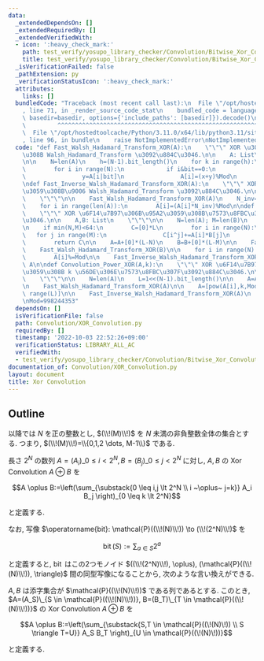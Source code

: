 ```yaml
---
data:
  _extendedDependsOn: []
  _extendedRequiredBy: []
  _extendedVerifiedWith:
  - icon: ':heavy_check_mark:'
    path: test_verify/yosupo_library_checker/Convolution/Bitwise_Xor_Convolution.test.py
    title: test_verify/yosupo_library_checker/Convolution/Bitwise_Xor_Convolution.test.py
  _isVerificationFailed: false
  _pathExtension: py
  _verificationStatusIcon: ':heavy_check_mark:'
  attributes:
    links: []
  bundledCode: "Traceback (most recent call last):\n  File \"/opt/hostedtoolcache/Python/3.11.0/x64/lib/python3.11/site-packages/onlinejudge_verify/documentation/build.py\"\
    , line 71, in _render_source_code_stat\n    bundled_code = language.bundle(stat.path,\
    \ basedir=basedir, options={'include_paths': [basedir]}).decode()\n          \
    \         ^^^^^^^^^^^^^^^^^^^^^^^^^^^^^^^^^^^^^^^^^^^^^^^^^^^^^^^^^^^^^^^^^^^^^^^^^^^^^^^^^\n\
    \  File \"/opt/hostedtoolcache/Python/3.11.0/x64/lib/python3.11/site-packages/onlinejudge_verify/languages/python.py\"\
    , line 96, in bundle\n    raise NotImplementedError\nNotImplementedError\n"
  code: "def Fast_Walsh_Hadamard_Transform_XOR(A):\n    \"\"\" XOR \u306B\u95A2\u3059\
    \u308B Walsh_Hadamard_Transform \u3092\u884C\u3046.\n\n    A: List\n    \"\"\"\
    \n\n    N=len(A)\n    h=(N-1).bit_length()\n    for k in range(h):\n        bit=1<<k\n\
    \        for i in range(N):\n            if i&bit==0:\n                x=A[i]\n\
    \                y=A[i|bit]\n                A[i]=(x+y)%Mod\n                A[i|bit]=(x-y)%Mod\n\
    \ndef Fast_Inverse_Walsh_Hadamard_Transform_XOR(A):\n    \"\"\" XOR \u306B\u95A2\
    \u3059\u308B\u9006 Walsh_Hadamard_Transform \u3092\u884C\u3046.\n\n    A: List\n\
    \    \"\"\"\n\n    Fast_Walsh_Hadamard_Transform_XOR(A)\n    N_inv=pow(len(A),Mod-2,Mod)\n\
    \    for i in range(len(A)):\n        A[i]=(A[i]*N_inv)%Mod\n\ndef Convolution_XOR(A,B):\n\
    \    \"\"\" XOR \u6F14\u7B97\u306B\u95A2\u3059\u308B\u7573\u8FBC\u307F\u3092\u884C\
    \u3046.\n\n    A,B: List\n    \"\"\"\n\n    N=len(A); M=len(B)\n    L=1<<(max(N,M)-1).bit_length()\n\
    \n    if min(N,M)<64:\n        C=[0]*L\n        for i in range(N):\n         \
    \   for j in range(M):\n                C[i^j]+=A[i]*B[j]\n                C[i^j]%=Mod\n\
    \        return C\n\n    A=A+[0]*(L-N)\n    B=B+[0]*(L-M)\n\n    Fast_Walsh_Hadamard_Transform_XOR(A)\n\
    \    Fast_Walsh_Hadamard_Transform_XOR(B)\n\n    for i in range(N):\n        A[i]*=B[i]\n\
    \        A[i]%=Mod\n\n    Fast_Inverse_Walsh_Hadamard_Transform_XOR(A)\n    return\
    \ A\n\ndef Convolution_Power_XOR(A,k):\n    \"\"\" XOR \u6F14\u7B97\u306B\u95A2\
    \u3059\u308B k \u56DE\u306E\u7573\u8FBC\u307F\u3092\u884C\u3046.\n\n    A,B: List\n\
    \    \"\"\"\n\n    N=len(A)\n    L=1<<(N-1).bit_length()\n\n    A=A+[0]*(L-N)\n\
    \n    Fast_Walsh_Hadamard_Transform_XOR(A)\n\n    A=[pow(A[i],k,Mod) for i in\
    \ range(L)]\n\n    Fast_Inverse_Walsh_Hadamard_Transform_XOR(A)\n    return A\n\
    \nMod=998244353"
  dependsOn: []
  isVerificationFile: false
  path: Convolution/XOR_Convolution.py
  requiredBy: []
  timestamp: '2022-10-03 22:52:26+09:00'
  verificationStatus: LIBRARY_ALL_AC
  verifiedWith:
  - test_verify/yosupo_library_checker/Convolution/Bitwise_Xor_Convolution.test.py
documentation_of: Convolution/XOR_Convolution.py
layout: document
title: Xor Convolution
---
```


## Outline

以降では $N$ を正の整数とし, $(\\!(M)\\!)$ を $N$ 未満の非負整数全体の集合とする. つまり, $(\\!(M)\\!)=\\{0,1,2 \dots, M-1\\}$
である.

長さ $2^N$ の数列 $A=(A_i)\_{0 \leq i \lt 2^N}, B=(B_j)\_{0 \leq j \lt 2^N}$ に対し, $A,B$ の Xor Convolution $A \oplus B$ を

$$A \oplus B:=\left(\sum_{\substack{0 \leq i,j \lt 2^N \\ i ~\oplus~ j=k}} A_i B_j \right)_{0 \leq k \lt 2^N}$$

と定義する.

なお, 写像 $\operatorname{bit}: \mathcal{P}((\\!(N)\\!)) \to (\\!(2^N)\\!)$ を

$$\operatorname{bit}(S):=\sum_{a \in S} 2^a$$

と定義すると, $\operatorname{bit}$ はこの2つモノイド $((\\!(2^N)\\!), \oplus), (\mathcal{P}((\\!(N)\\!)), \triangle)$ 間の同型写像になることから, 次のような言い換えができる.

$A,B$ は添字集合が $\mathcal{P}((\\!(N)\\!))$ である列であるとする.
このとき, $A=(A_S)\_{S \in \mathcal{P}((\\!(N)\\!))}, B=(B_T)\_{T \in \mathcal{P}((\\!(N)\\!))}$ の Xor Convolution $A \oplus B$ を

$$A \oplus B:=\left(\sum_{\substack{S,T \in \mathcal{P}((\!(N)\!)) \\ S \triangle T=U}} A_S B_T \right)_{U \in \mathcal{P}((\!(N)\!))}$$

と定義する.
